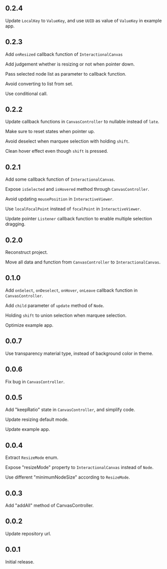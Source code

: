 ## 0.2.4

Update ```LocalKey``` to ```ValueKey```, and use ```UUID``` as value of ```ValueKey``` in example app.

## 0.2.3

Add ```onResized``` callback function of ```InteractionalCanvas```

Add judgement whether is resizing or not when pointer down.

Pass selected node list as parameter to callback function.

Avoid converting to list from set.

Use conditional call.

## 0.2.2

Update callback functions in ```CanvasController``` to nullable instead of ```late```.

Make sure to reset states when pointer up.

Avoid deselect when marquee selection with holding ```shift```.

Clean hover effect even though ```shift``` is pressed.

## 0.2.1

Add some callback function of ```InteractionalCanvas```.

Expose ```isSelected``` and ```isHovered``` method through ```CanvasController```.

Avoid updating ```mousePosition``` in ```InteractiveViewer```.

Use ```localFocalPoint``` instead of ```focalPoint``` in ```InteractiveViewer```.

Update pointer ```Listener``` callback function to enable multiple selection dragging.

## 0.2.0

Reconstruct project.

Move all data and function from ```CanvasController``` to ```InteractionalCanvas```.

## 0.1.0

Add ```onSelect```, ```onDeselect```, ```onHover```, ```onLeave``` callback function in ```CanvasController```.

Add ```child``` parameter of ```update``` method of ```Node```.

Holding ```shift``` to union selection when marquee selection.

Optimize example app.

## 0.0.7

Use transparency material type, instead of background color in theme.

## 0.0.6

Fix bug in ```CanvasController```.

## 0.0.5

Add "keepRatio" state in ```CanvasController```, and simplify code.

Update resizing default mode.

Update example app.

## 0.0.4

Extract ```ResizeMode``` enum.

Expose "resizeMode" property to ```InteractionalCanvas``` instead of ```Node```.

Use different "minimumNodeSize" according to ```ResizeMode```.

## 0.0.3

Add "addAll" method of CanvasController.

## 0.0.2

Update repository url.

## 0.0.1

Initial release.
